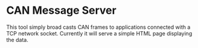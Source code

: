 <h1> CAN Message Server</h1>
This tool simply broad casts CAN frames to applications connected with a TCP network socket.
Currently it will serve a simple HTML page displaying the data.
